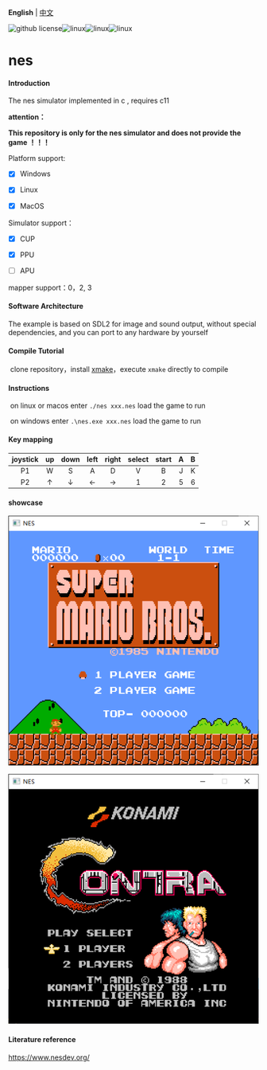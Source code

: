 **English** | [中文](./README_zh.md) 

![github license](https://img.shields.io/github/license/Dozingfiretruck/nes)![linux](https://github.com/Dozingfiretruck/nes/actions/workflows/windows.yml/badge.svg?branch=master)![linux](https://github.com/Dozingfiretruck/nes/actions/workflows/linux.yml/badge.svg?branch=master)![linux](https://github.com/Dozingfiretruck/nes/actions/workflows/macos.yml/badge.svg?branch=master)



# nes

#### Introduction
The nes simulator implemented in c , requires c11

**attention：**

**This repository is only for the nes simulator and does not provide the game ！！！**

Platform support:

- [x] Windows

- [x] Linux

- [x] MacOS

Simulator support：

- [x] CUP

- [x] PPU

- [ ] APU

mapper  support：0，2, 3

#### Software Architecture
The example is based on SDL2 for image and sound output, without special dependencies, and you can port to any hardware by yourself


#### Compile Tutorial

​	clone repository，install [xmake](https://github.com/xmake-io/xmake)，execute `xmake` directly to compile

#### Instructions

​	on linux or macos enter  `./nes xxx.nes` load the game to run

​	on windows enter `.\nes.exe xxx.nes` load the game to run



#### Key mapping

| joystick |  up  | down | left | right | select | start |  A   |  B   |
| :------: | :--: | :--: | :--: | :---: | :----: | :---: | :--: | :--: |
|    P1    |  W   |  S   |  A   |   D   |   V    |   B   |  J   |  K   |
|    P2    |  ↑   |  ↓   |  ←   |   →   |   1    |   2   |  5   |  6   |

#### showcase

![super_mario](./docs/super_mario.png)

![contra](./docs/contra.png)



#### Literature reference

https://www.nesdev.org/



